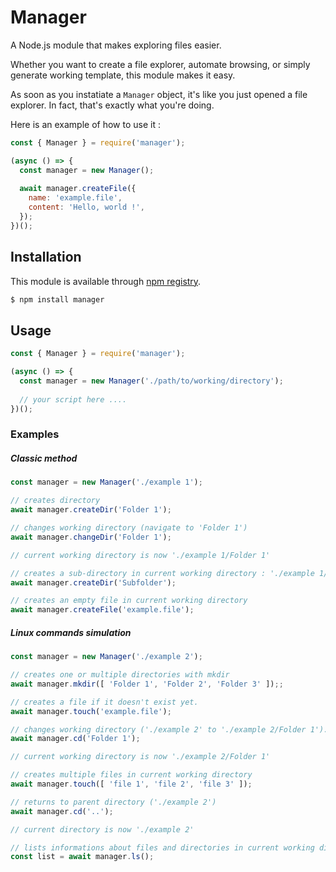 # Manager

A Node.js module that makes exploring files easier.

Whether you want to create a file explorer, automate browsing, or simply generate working template, this module makes it easy.

As soon as you instatiate a `Manager` object, it's like you just opened a file explorer. In fact, that's exactly what you're doing.

Here is an example of how to use it :

```js
const { Manager } = require('manager');

(async () => {
  const manager = new Manager();
  
  await manager.createFile({
    name: 'example.file',
    content: 'Hello, world !',
  });
})();
```

## Installation

This module is available through [npm registry](https://www.npmjs.com).

```sh
$ npm install manager
```

## Usage

```js
const { Manager } = require('manager');

(async () => {
  const manager = new Manager('./path/to/working/directory');
  
  // your script here ....
})();
```

### Examples

##### Classic method

```js
const manager = new Manager('./example 1');

// creates directory
await manager.createDir('Folder 1');

// changes working directory (navigate to 'Folder 1')
await manager.changeDir('Folder 1');

// current working directory is now './example 1/Folder 1'

// creates a sub-directory in current working directory : './example 1/Folder 1/Subfolder'
await manager.createDir('Subfolder');

// creates an empty file in current working directory
await manager.createFile('example.file');
```

##### Linux commands simulation

```js
const manager = new Manager('./example 2');

// creates one or multiple directories with mkdir
await manager.mkdir([ 'Folder 1', 'Folder 2', 'Folder 3' ]);;

// creates a file if it doesn't exist yet.
await manager.touch('example.file');

// changes working directory ('./example 2' to './example 2/Folder 1').
await manager.cd('Folder 1');

// current working directory is now './example 2/Folder 1'

// creates multiple files in current working directory
await manager.touch([ 'file 1', 'file 2', 'file 3' ]);

// returns to parent directory ('./example 2')
await manager.cd('..');

// current directory is now './example 2'

// lists informations about files and directories in current working directory
const list = await manager.ls();
```